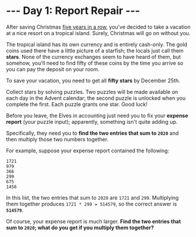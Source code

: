 # --- Day 1: Report Repair ---

After saving Christmas [five years in a row](https://adventofcode.com/events), you've decided to take a
vacation at a nice resort on a tropical island. Surely, Christmas will go
on without you.

The tropical island has its own currency and is entirely cash-only. The
gold coins used there have a little picture of a starfish; the locals just
call them **stars**. None of the currency exchanges seem to have heard of them,
but somehow, you'll need to find fifty of these coins by the time you
arrive so you can pay the deposit on your room.

To save your vacation, you need to get all **fifty stars** by December 25th.

Collect stars by solving puzzles. Two puzzles will be made available on
each day in the Advent calendar; the second puzzle is unlocked when you
complete the first. Each puzzle grants one star. Good luck!

Before you leave, the Elves in accounting just need you to fix your **expense
report** (your puzzle input); apparently, something isn't quite adding up.

Specifically, they need you to **find the two entries that sum to `2020`**
and then multiply those two numbers together.

For example, suppose your expense report contained the following:

``` ?
1721
979
366
299
675
1456
```

In this list, the two entries that sum to `2020` are `1721` and `299`.
Multiplying them together produces `1721 * 299 = 514579`, so the correct
answer is **`514579`**.

Of course, your expense report is much larger. **Find the two entries that sum to `2020`; what do you get if you multiply them together?**
